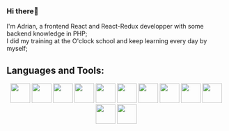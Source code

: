 ### Hi there👋

I'm Adrian, a frontend React and React-Redux developper with some backend knowledge in PHP;  
I did my training at the O'clock school and keep learning every day by myself;  

## Languages and Tools:

<p align="center">
 <img style="width:45px;" src="https://cdn.jsdelivr.net/gh/devicons/devicon/icons/vscode/vscode-original.svg" />
 <img style="width:45px;" src="https://cdn.jsdelivr.net/gh/devicons/devicon/icons/html5/html5-original-wordmark.svg" />
 <img style="width:45px;" src="https://cdn.jsdelivr.net/gh/devicons/devicon/icons/css3/css3-original-wordmark.svg" />
 <img style="width:45px;" src="https://cdn.jsdelivr.net/gh/devicons/devicon/icons/javascript/javascript-plain.svg" />
 <img style="width:45px;" src="https://cdn.jsdelivr.net/gh/devicons/devicon/icons/mysql/mysql-original-wordmark.svg" />
 <img style="width:45px;" src="https://cdn.jsdelivr.net/gh/devicons/devicon/icons/git/git-original.svg" />
 <img style="width:45px;" src="https://cdn.jsdelivr.net/gh/devicons/devicon/icons/github/github-original.svg" />      
 <img style="width:45px;" src="https://cdn.jsdelivr.net/gh/devicons/devicon/icons/php/php-plain.svg" />
 <img style="width:45px;" src="https://cdn.jsdelivr.net/gh/devicons/devicon/icons/bootstrap/bootstrap-original.svg" />
 <img style="width:45px;" src="https://cdn.jsdelivr.net/gh/devicons/devicon/icons/sass/sass-original.svg" />
 <img style="width:45px;" src="https://cdn.jsdelivr.net/gh/devicons/devicon/icons/react/react-original-wordmark.svg" />
 <img style="width:45px;" src="https://cdn.jsdelivr.net/gh/devicons/devicon/icons/redux/redux-original.svg" />
</p>
          
          
          
          
          
          
         
